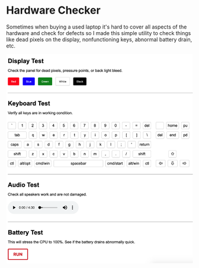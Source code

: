 # Hardware Checker

Sometimes when buying a used laptop it's hard to cover all aspects of the hardware and check for defects so I made this simple utility to check things like dead pixels on the display, nonfunctioning keys, abnormal battery drain, etc.

![Alt text](screenshot.png?raw=true "Optional Title")

